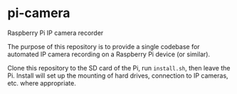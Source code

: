 # pi-camera
Raspberry Pi IP camera recorder

The purpose of this repository is to provide a single codebase for automated IP camera recording on a Raspberry Pi device (or similar).

Clone this repository to the SD card of the Pi, run `install.sh`, then leave the Pi. Install will set up the mounting of hard drives, connection to IP cameras, etc. where appropriate.

